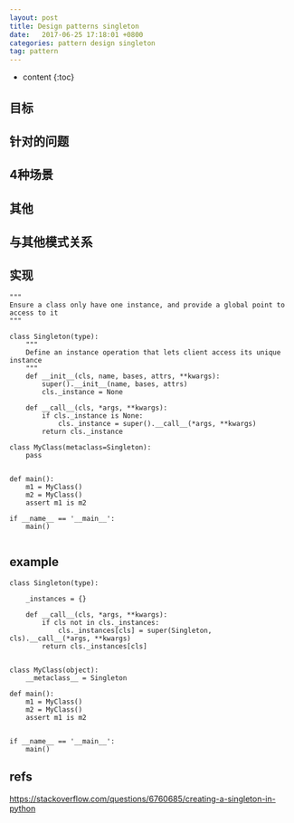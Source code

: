 ```yaml
---
layout: post
title: Design patterns singleton
date:   2017-06-25 17:18:01 +0800
categories: pattern design singleton
tag: pattern
---
```


* content
{:toc}


## 目标


## 针对的问题


## 4种场景


## 其他


## 与其他模式关系


## 实现

```
"""
Ensure a class only have one instance, and provide a global point to access to it
"""

class Singleton(type):
    """
    Define an instance operation that lets client access its unique instance
    """
    def __init__(cls, name, bases, attrs, **kwargs):
        super().__init__(name, bases, attrs)
        cls._instance = None

    def __call__(cls, *args, **kwargs):
        if cls._instance is None:
            cls._instance = super().__call__(*args, **kwargs)
        return cls._instance

class MyClass(metaclass=Singleton):
    pass


def main():
    m1 = MyClass()
    m2 = MyClass()
    assert m1 is m2

if __name__ == '__main__':
    main()
    
```

## example

```
class Singleton(type):

    _instances = {}

    def __call__(cls, *args, **kwargs):
        if cls not in cls._instances:
            cls._instances[cls] = super(Singleton, cls).__call__(*args, **kwargs)
        return cls._instances[cls]


class MyClass(object):
    __metaclass__ = Singleton

def main():
    m1 = MyClass()
    m2 = MyClass()
    assert m1 is m2


if __name__ == '__main__':
    main()
```

## refs

https://stackoverflow.com/questions/6760685/creating-a-singleton-in-python


[jekyll]:      http://jekyllrb.com
[jekyll-gh]:   https://github.com/jekyll/jekyll
[jekyll-help]: https://github.com/jekyll/jekyll-help
